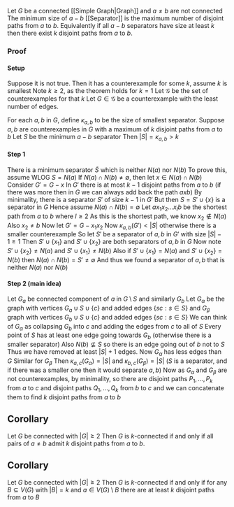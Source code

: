 Let $G$ be a connected [[Simple Graph|Graph]] and $a\ne b$ are not connected
The minimum size of $a-b$ [[Separator]] is the maximum number 
of disjoint paths from $a$ to $b$.
Equivalently if all $a-b$ separators have size at least $k$ 
then there exist $k$ disjoint paths from $a$ to $b$.
### Proof
#### Setup
Suppose it is not true.
Then it has a counterexample for some $k$, assume $k$ is smallest
Note $k\geq 2$, as the theorem holds for $k=1$
Let $\mathcal{G}$ be the set of counterexamples for that $k$
Let $G\in \mathcal{G}$ be a counterexample with the least number of edges.

For each $a,b$ in $G$, define $\kappa_{a,b}$ to be the size of smallest separator.
Suppose $a,b$ are counterexamples in $G$ 
with a maximum of $k$ disjoint paths from $a$ to $b$
Let $S$ be the minimum $a-b$ separator
Then $\lvert S \rvert=\kappa_{a,b}>k$ 
#### Step 1
There is a minimum separator $\tilde{S}$ which is neither $N(a)$ nor $N(b)$
To prove this, assume WLOG $S=N(a)$
If $N(a)\cap N(b)\neq \emptyset$, then let $x\in N(a)\cap N(b)$
Consider $G'=G-x$
In $G'$ there is at most $k-1$ disjoint paths from $a$ to $b$
(if there was more then in $G$ we can always add back the path $axb$)
By minimality, there is a separator $S'$ of size $k-1$ in $G'$
But then $S=S'\cup \{ x \}$ is a separator in $G$
Hence assume $N(a)\cap N(b)=\emptyset$
Let $ax_{1}x_{2}\dots x_{l}b$ be the shortest path from $a$ to $b$
where $l\geq 2$
As this is the shortest path, we know $x_{2}\not\in N(a)$
Also $x_{2}\ne b$
Now let $G'=G-x_{1}x_{2}$
Now $\kappa_{a,b}(G')<\lvert S \rvert$ otherwise there is a smaller counterexample
So let $S'$ be a separator of $a,b$ in $G'$ with size $\lvert S \rvert-1\geq 1$
Then $S'\cup \{ x_{1} \}$ and $S'\cup \{ x_{2} \}$ are both separators of $a,b$ in $G$
Now note $S'\cup \{ x_{2} \}\ne N(a)$ and $S'\cup \{ x_{1} \}\ne N(b)$
Also if $S'\cup \{ x_{1} \}=N(a)$ and $S'\cup \{ x_{2} \}=N(b)$ 
then $N(a)\cap N(b)=S'\ne \emptyset$
And thus we found a separator of $a,b$ that is neither $N(a)$ nor $N(b)$
#### Step 2 (main idea)
Let $G_{a}$ be connected component of $a$ in $G\setminus S$ and similarly $G_{b}$
Let $G_{\alpha}$ be the graph with vertices $G_{a}\cup S\cup \{ c \}$ 
and added edges $\{ sc: s \in S \}$
and $G_{\beta}$ graph with vertices $G_{b}\cup S\cup \{ c \}$
and added edges $\{ sc : s \in S \}$
We can think of $G_{\alpha}$ as collapsing $G_{b}$ into $c$ 
and adding the edges from $c$ to all of $S$
Every point of $S$ has at least one edge going towards $G_{b}$
(otherwise there is a smaller separator)
Also $N(b)\not\subseteq S$ so there is an edge going out of $b$ not to $S$
Thus we have removed at least $\lvert S \rvert+1$ edges.
Now $G_{\alpha}$ has less edges than $G$
Similar for $G_{\beta}$
Then $\kappa_{a,c}(G_{\alpha})= \lvert S \rvert$ and $\kappa_{b,c}(G_{\beta}) = \lvert S \rvert$
($S$ is a separator, and if there was a smaller one then it would separate $a,b$)
Now as $G_{\alpha}$ and $G_{\beta}$ are not counterexamples, by minimality, 
so there are disjoint paths $P_{1},\dots,P_{k}$ from $a$ to $c$ 
and disjoint paths $Q_{1},\dots,Q_{k}$ from $b$ to $c$
and we can concatenate them to find $k$ disjoint paths from $a$ to $b$

## Corollary
Let $G$ be connected with $\lvert G \rvert\geq 2$
Then $G$ is $k$-connected if and only if all pairs of $a\ne b$
admit $k$ disjoint paths from $a$ to $b$.
## Corollary
Let $G$ be connected with $\lvert G \rvert\geq 2$
Then $G$ is $k$-connected if and only if 
for any $B\subseteq V(G)$ with $\lvert B \rvert=k$ and $a\in V(G)\setminus B$
there are at least $k$ disjoint paths from $a$ to $B$
